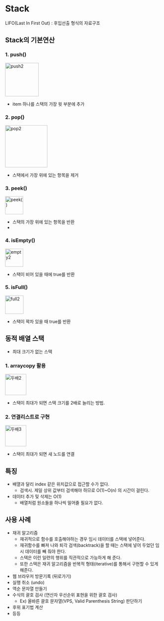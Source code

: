 # Stack
LIFO(Last In First Out) : 후입선출 형식의 자료구조

## Stack의 기본연산
### 1. push()
<img width="108" alt="push2" src="https://user-images.githubusercontent.com/90807141/198384611-5b1e84c9-017a-4a9a-945f-026546bc4330.png">

- item 하나를 스택의 가장 윗 부분에 추가  

### 2. pop()
<img width="136" alt="pop2" src="https://user-images.githubusercontent.com/90807141/198384969-357ead90-b7bd-4786-bf73-2d0793a49998.png">

- 스택에서 가장 위에 있는 항목을 제거  

### 3. peek()
<img width="58" alt="peek()" src="https://user-images.githubusercontent.com/90807141/198383789-28bd6328-ebdb-4c39-b32b-65e5c41c1040.png">

- 스택의 가장 위에 있는 항목을 반환
- 
### 4. isEmpty()
<img width="58" alt="empty2" src="https://user-images.githubusercontent.com/90807141/198384985-7948a0ce-5194-48f8-a3aa-f7b4ae726e6d.png">

- 스택이 비어 있을 때에 true를 반환

### 5. isFull()
<img width="59" alt="full2" src="https://user-images.githubusercontent.com/90807141/198384994-99d5d481-7895-4a35-8a62-1672e36b0ad7.png">

- 스택이 꽉차 있을 때 true를 반환  

## 동적 배열 스택 
- 최대 크기가 없는 스택

### 1. arraycopy 활용
<img width="68" alt="두배2" src="https://user-images.githubusercontent.com/90807141/198384998-fb3ae481-b965-4e48-bb9d-0da59db34657.png">

- 스택이 최대가 되면 스택 크기를 2배로 늘리는 방법.  

### 2. 연결리스트로 구현
<img width="68" alt="두배3" src="https://user-images.githubusercontent.com/90807141/198388287-c1f776b3-d3ef-4779-9828-8bcb18fbbb94.png">

- 스택이 최대가 되면 새 노드를 연결

## 특징
- 배열과 달리 index 같은 위치값으로 접근할 수가 없다.
    - 검색시. 제일 상위 값부터 검색해야 하므로 O(1)~O(n) 의 시간이 걸린다.
- 데이터 추가 및 삭제는 O(1)
    - 배열처럼 원소들을 하나씩 밀어줄 필요가 없다.

## 사용 사례
- 재귀 알고리즘
    - 재귀적으로 함수를 호출해야하는 경우 임시 데이터를 스택에 넣어준다.
    - 재귀함수를 빠져 나와 퇴각 검색(backtrack)을 할 때는 스택에 넣어 두었던 임시 데이터를 빼 줘야 한다.
    - 스택은 이런 일련의 행위를 직관적으로 가능하게 해 준다.
    - 또한 스택은 재귀 알고리즘을 반복적 형태(iterative)를 통해서 구현할 수 있게 해준다.
- 웹 브라우저 방문기록 (뒤로가기)
- 실행 취소 (undo)
- 역순 문자열 만들기
- 수식의 괄호 검사 (연산자 우선순위 표현을 위한 괄호 검사)
    - Ex) 올바른 괄호 문자열(VPS, Valid Parenthesis String) 판단하기
- 후위 표기법 계산
- 등등 
